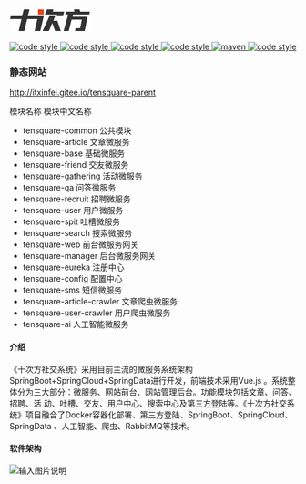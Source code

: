 ![输入图片说明](Doc/asset-logo-black.png)

<p align="center">
  <a href="https://gitee.com/itxinfei">
    <img alt="code style" src="https://img.shields.io/badge/心飞为你飞-https%3A%2F%2Fgitee.com%2Fitxinfei-green">
  </a> 
  <a href="https://qm.qq.com/cgi-bin/qm/qr?k=9yLlyD1dRBL97xmBKw43zRt0-6xg8ohb&jump_from=webapi">
    <img alt="code style" src="https://img.shields.io/badge/QQ群-863662849-red">
  </a> 
  <a href="http://mail.qq.com/cgi-bin/qm_share?t=qm_mailme&email=f0hLSE9OTkdHTT8ODlEcEBI">
    <img alt="code style" src="https://img.shields.io/badge/mail-747011882@qq.com-red">
  </a> 

  <a href=" ">
    <img alt="code style" src="https://img.shields.io/badge/JDK-1.8%2B-brightgreen">
  </a> 
  <a href=" ">
    <img alt="maven" src="https://img.shields.io/badge/maven-3.6.3%2B-yellowgreen">
  </a>
  <a href=" ">
    <img alt="code style" src="https://img.shields.io/badge/license-Apache-green">
  </a> 
</p>


### 静态网站
http://itxinfei.gitee.io/tensquare-parent

模块名称 模块中文名称
- tensquare-common 公共模块
- tensquare-article 文章微服务
- tensquare-base 基础微服务
- tensquare-friend 交友微服务
- tensquare-gathering 活动微服务
- tensquare-qa 问答微服务
- tensquare-recruit 招聘微服务
- tensquare-user 用户微服务
- tensquare-spit 吐槽微服务
- tensquare-search 搜索微服务
- tensquare-web 前台微服务网关
- tensquare-manager 后台微服务网关
- tensquare-eureka 注册中心
- tensquare-config 配置中心
- tensquare-sms 短信微服务
- tensquare-article-crawler 文章爬虫微服务
- tensquare-user-crawler 用户爬虫微服务
- tensquare-ai 人工智能微服务

#### 介绍
《十次方社交系统》采用目前主流的微服务系统架构SpringBoot+SpringCloud+SpringData进行开发，前端技术采用Vue.js 。系统整体分为三大部分：微服务、网站前台、网站管理后台。功能模块包括文章、问答、招聘、活 动、吐槽、交友、用户中心、搜索中心及第三方登陆等。《十次方社交系统》项目融合了Docker容器化部署、第三方登陆、SpringBoot、SpringCloud、SpringData 、人工智能、爬虫、RabbitMQ等技术。

#### 软件架构
![输入图片说明](https://images.gitee.com/uploads/images/2020/0617/160820_103df390_800553.png "十次方架构.png")